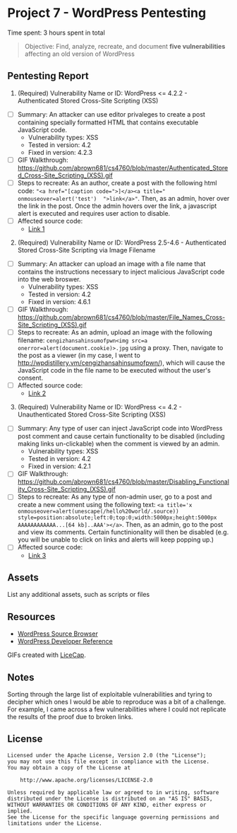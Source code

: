 # Project 7 - WordPress Pentesting

Time spent: 3 hours spent in total

> Objective: Find, analyze, recreate, and document **five vulnerabilities** affecting an old version of WordPress

## Pentesting Report

1. (Required) Vulnerability Name or ID: WordPress <= 4.2.2 - Authenticated Stored Cross-Site Scripting (XSS)
  - [ ] Summary: An attacker can use editor privaleges to create a post containing specially formatted HTML that contains executable JavaScript code.
    - Vulnerability types: XSS
    - Tested in version: 4.2
    - Fixed in version: 4.2.3
  - [ ] GIF Walkthrough: https://github.com/abrown681/cs4760/blob/master/Authenticated_Stored_Cross-Site_Scripting_(XSS).gif
  - [ ] Steps to recreate: As an author, create a post with the following html code: `"<a href="[caption code=">]</a><a title=" onmouseover=alert('test')  ">link</a>"`. Then, as an admin, hover over the link in the post. Once the admin hovers over the link, a javascript alert is executed and requires user action to disable.
  - [ ] Affected source code: 
    - [Link 1](https://klikki.fi/adv/wordpress3.html)
2. (Required) Vulnerability Name or ID: WordPress 2.5-4.6 - Authenticated Stored Cross-Site Scripting via Image Filename
  - [ ] Summary: An attacker can upload an image with a file name that contains the instructions necessary to inject malicious JavaScript code into the web broswer.
    - Vulnerability types: XSS
    - Tested in version: 4.2
    - Fixed in version: 4.6.1
  - [ ] GIF Walkthrough: https://github.com/abrown681/cs4760/blob/master/File_Names_Cross-Site_Scripting_(XSS).gif
  - [ ] Steps to recreate: As an admin, upload an image with the following filename: `cengizhansahinsumofpwn<img src=a onerror=alert(document.cookie)>.jpg` using a proxy. Then, navigate to the post as a viewer (in my case, I went to http://wpdistillery.vm/cengizhansahinsumofpwn/), which will cause the JavaScript code in the file name to be executed without the user's consent.
  - [ ] Affected source code:
    - [Link 2](https://sumofpwn.nl/advisory/2016/persistent_cross_site_scripting_vulnerability_in_wordpress_due_to_unsafe_processing_of_file_names.html)
3. (Required) Vulnerability Name or ID: WordPress <= 4.2 - Unauthenticated Stored Cross-Site Scripting (XSS)
  - [ ] Summary: Any type of user can inject JavaScript code into WordPress post comment and cause certain functionality to be disabled (including making links un-clickable) when the comment is viewed by an admin.
    - Vulnerability types: XSS
    - Tested in version: 4.2
    - Fixed in version: 4.2.1
  - [ ] GIF Walkthrough: https://github.com/abrown681/cs4760/blob/master/Disabling_Functionality_Cross-Site_Scripting_(XSS).gif
  - [ ] Steps to recreate: As any type of non-admin user, go to a post and create a new comment using the following text: `<a title='x onmouseover=alert(unescape(/hello%20world/.source)) style=position:absolute;left:0;top:0;width:5000px;height:5000px  AAAAAAAAAAAA...[64 kb]..AAA'></a>`. Then, as an admin, go to the post and view its comments. Certain functinionality will then be disabled (e.g. you will be unable to click on links and alerts will keep popping up.)
  - [ ] Affected source code:
    - [Link 3](https://klikki.fi/adv/wordpress2.html)

## Assets

List any additional assets, such as scripts or files

## Resources

- [WordPress Source Browser](https://core.trac.wordpress.org/browser/)
- [WordPress Developer Reference](https://developer.wordpress.org/reference/)

GIFs created with [LiceCap](http://www.cockos.com/licecap/).

## Notes

Sorting through the large list of exploitable vulnerabilities and tyring to decipher which ones I would be able to reproduce was a bit of a challenge. For example, I came across a few vulnerabilities where I could not replicate the results of the proof due to broken links.

## License

    Licensed under the Apache License, Version 2.0 (the "License");
    you may not use this file except in compliance with the License.
    You may obtain a copy of the License at

        http://www.apache.org/licenses/LICENSE-2.0

    Unless required by applicable law or agreed to in writing, software
    distributed under the License is distributed on an "AS IS" BASIS,
    WITHOUT WARRANTIES OR CONDITIONS OF ANY KIND, either express or implied.
    See the License for the specific language governing permissions and
    limitations under the License.
